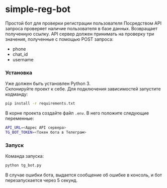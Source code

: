 # simple-reg-bot
 Простой бот для проверки регистрации пользователя
 Посредством API запроса проверяет наличие пользователя в базе данных. 
 Возвращает полученную ссылку.
 API сервер должен принимать на проверку три значения, полученные с помощью POST запроса:
 - phone
 - chat_id
 - username

 ### Установка
 Уже должен быть установлен Python 3.  
 Склонируйте проект к себе.
 Для подключения зависимостей запустите кодманду:
 ```bash
 pip install -r requirements.txt
 ```
 В корне проекта создайте файл `.env`. В него положите следующие переменные:
 ```bash
 API_URL=<Адрес API сервера>
 TG_BOT_TOKEN=<Токен бота в Телеграм>
 ```

 ### Запуск

 Команда запуска:
 ```bash
 python tg_bot.py
 ```
 В случае ошибки бота, выдается сообщение об ошибке в консоль, и бот перезапускается через 5 секунд.
